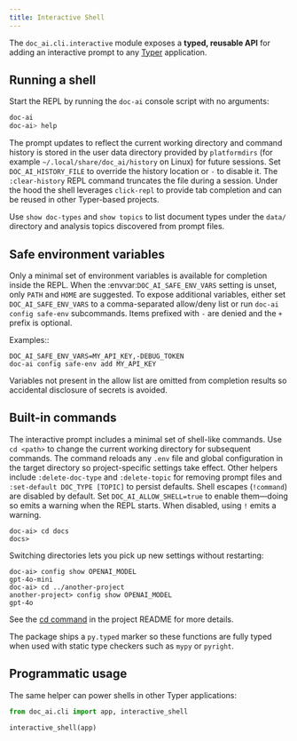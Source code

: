 ```yaml
---
title: Interactive Shell
---
```


The `doc_ai.cli.interactive` module exposes a **typed, reusable API** for adding
an interactive prompt to any [Typer](https://typer.tiangolo.com/) application.

## Running a shell

Start the REPL by running the `doc-ai` console script with no arguments:

```bash
doc-ai
doc-ai> help
```

The prompt updates to reflect the current working directory and command
history is stored in the user data directory provided by
``platformdirs`` (for example ``~/.local/share/doc_ai/history`` on Linux)
for future sessions. Set ``DOC_AI_HISTORY_FILE`` to override the history
location or ``-`` to disable it. The ``:clear-history`` REPL command
truncates the file during a session. Under the hood the shell leverages
``click-repl`` to provide tab completion and can be reused in other
Typer-based projects.

Use `show doc-types` and `show topics` to list document types under the
``data/`` directory and analysis topics discovered from prompt files.

## Safe environment variables

Only a minimal set of environment variables is available for completion inside
the REPL. When the :envvar:`DOC_AI_SAFE_ENV_VARS` setting is unset, only
``PATH`` and ``HOME`` are suggested. To expose additional variables, either set
``DOC_AI_SAFE_ENV_VARS`` to a comma-separated allow/deny list or run
``doc-ai config safe-env`` subcommands. Items prefixed with ``-`` are denied and
the ``+`` prefix is optional.

Examples::

    DOC_AI_SAFE_ENV_VARS=MY_API_KEY,-DEBUG_TOKEN
    doc-ai config safe-env add MY_API_KEY

Variables not present in the allow list are omitted from completion results so
accidental disclosure of secrets is avoided.

## Built-in commands

The interactive prompt includes a minimal set of shell-like commands.
Use ``cd <path>`` to change the current working directory for subsequent
commands. The command reloads any ``.env`` file and global configuration
in the target directory so project-specific settings take effect. Other
helpers include ``:delete-doc-type`` and ``:delete-topic`` for removing
prompt files and ``:set-default DOC_TYPE [TOPIC]`` to persist defaults.
Shell escapes (``!command``) are disabled by default. Set
``DOC_AI_ALLOW_SHELL=true`` to enable them—doing so emits a warning when the
REPL starts. When disabled, using ``!`` emits a warning.

```
doc-ai> cd docs
docs>
```

Switching directories lets you pick up new settings without restarting:

```
doc-ai> config show OPENAI_MODEL
gpt-4o-mini
doc-ai> cd ../another-project
another-project> config show OPENAI_MODEL
gpt-4o
```

See the [cd command](https://github.com/alangunning/doc-ai-analysis#cd-command) in the project README for more details.

The package ships a ``py.typed`` marker so these functions are fully typed when
used with static type checkers such as ``mypy`` or ``pyright``.

## Programmatic usage

The same helper can power shells in other Typer applications:

```python
from doc_ai.cli import app, interactive_shell

interactive_shell(app)
```
